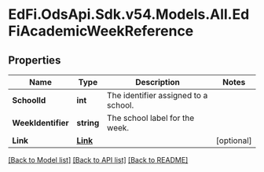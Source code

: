 # EdFi.OdsApi.Sdk.v54.Models.All.EdFiAcademicWeekReference

## Properties

Name | Type | Description | Notes
------------ | ------------- | ------------- | -------------
**SchoolId** | **int** | The identifier assigned to a school. | 
**WeekIdentifier** | **string** | The school label for the week. | 
**Link** | [**Link**](Link.md) |  | [optional] 

[[Back to Model list]](../../README.md#documentation-for-models) [[Back to API list]](../../README.md#documentation-for-api-endpoints) [[Back to README]](../../README.md)

